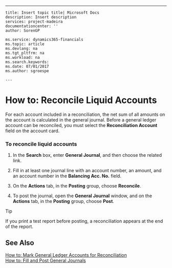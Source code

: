 ---
    title: Insert topic title| Microsoft Docs
    description: Insert description
    services: project-madeira
    documentationcenter: ''
    author: SorenGP

    ms.service: dynamics365-financials
    ms.topic: article
    ms.devlang: na
    ms.tgt_pltfrm: na
    ms.workload: na
    ms.search.keywords:
    ms.date: 07/01/2017
    ms.author: sgroespe

    ---
# How to: Reconcile Liquid Accounts
For each account included in a reconciliation, the net sum of all amounts on the account is calculated in the general journal. Before a general ledger account can be reconciled, you must select the **Reconciliation Account** field on the account card.  
  
### To reconcile liquid accounts  
  
1.  In the **Search** box, enter **General Journal**, and then choose the related link.  
  
2.  Fill in at least one journal line with an account number, an amount, and an account number in the **Balancing Acc. No.** field.  
  
3.  On the **Actions** tab, in the **Posting** group, choose **Reconcile**.  
  
4.  To post the journal, open the **General Journal** window, and on the **Actions** tab, in the **Posting** group, choose **Post**.  
  
> [!TIP]  
>  If you print a test report before posting, a reconciliation appears at the end of the report.  
  
## See Also  
 [How to: Mark General Ledger Accounts for Reconciliation](../Finance/how-to-mark-general-ledger-accounts-for-reconciliation.md)   
 [How to: Fill and Post General Journals](../Finance/how-to-fill-and-post-general-journals.md)